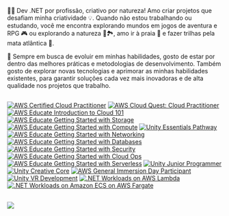 👨‍💻 Dev .NET por profissão, criativo por natureza! Amo criar projetos que desafiam minha criatividade 💡. Quando não estou trabalhando ou estudando, você me encontra explorando mundos em jogos de aventura e RPG 🎮 ou explorando a natureza 🌴🏞️, amo ir à praia 🌊 e fazer trilhas pela mata atlântica 🌿.

🔎 Sempre em busca de evoluir em minhas habilidades, gosto de estar por dentro das melhores práticas e metodologias de desenvolvimento. Também gosto de explorar novas tecnologias e aprimorar as minhas habilidades existentes, para garantir soluções cada vez mais inovadoras e de alta qualidade nos projetos que trabalho.

##

<!--START_SECTION:badges-->
[![AWS Certified Cloud Practitioner](https://images.credly.com/size/110x110/images/00634f82-b07f-4bbd-a6bb-53de397fc3a6/image.png)](http://www.credly.com/badges/d6a72e5b-241b-4c19-af65-30ec9c78c258 "AWS Certified Cloud Practitioner")
[![AWS Cloud Quest: Cloud Practitioner](https://images.credly.com/size/110x110/images/2784d0d8-327c-406f-971e-9f0e15097003/image.png)](http://www.credly.com/badges/ae53f3cb-fb84-4088-9f70-b9e023a497ab "AWS Cloud Quest: Cloud Practitioner")
[![AWS Educate Introduction to Cloud 101](https://images.credly.com/size/110x110/images/8d67bbf4-128b-4141-b5f1-1bc61bbfbaa6/image.png)](http://www.credly.com/badges/d5d87bbf-b76b-46f1-a1ed-dd3126e452f3 "AWS Educate Introduction to Cloud 101")
[![AWS Educate Getting Started with Storage](https://images.credly.com/size/110x110/images/5bf37709-4b69-4cdc-9edc-af7b3370d427/image.png)](http://www.credly.com/badges/86607c05-5453-4b01-a197-fc05fe1a09dc "AWS Educate Getting Started with Storage")
[![AWS Educate Getting Started with Compute](https://images.credly.com/size/110x110/images/9358115e-ead7-47c2-91e2-165b6a650a1b/image.png)](http://www.credly.com/badges/a97bfecc-e97e-44f9-b336-1d31ff065adf "AWS Educate Getting Started with Compute")
[![Unity Essentials Pathway](https://images.credly.com/size/110x110/images/2ebece18-451f-4f69-868a-9b5edac57567/image.png)](http://www.credly.com/badges/ebef9854-7d1a-41a6-a901-5c193b0f5e25 "Unity Essentials Pathway")
[![AWS Educate Getting Started with Networking](https://images.credly.com/size/110x110/images/979e42e2-1d32-4d21-97ea-53d991ea50fb/image.png)](http://www.credly.com/badges/56217d22-1307-403c-bd24-73b7788c1913 "AWS Educate Getting Started with Networking")
[![AWS Educate Getting Started with Databases](https://images.credly.com/size/110x110/images/6f135924-7645-4bd2-ab68-3bc0b49c7e27/image.png)](http://www.credly.com/badges/8e1b531d-f3bf-47bc-a6a8-8cb44874ced1 "AWS Educate Getting Started with Databases")
[![AWS Educate Getting Started with Security](https://images.credly.com/size/110x110/images/80845928-d1f8-4549-ae9d-27676fba897e/image.png)](http://www.credly.com/badges/0448b05a-9338-432f-a3b7-a977bc3f7766 "AWS Educate Getting Started with Security")
[![AWS Educate Getting Started with Cloud Ops](https://images.credly.com/size/110x110/images/01c3b0d4-a225-483b-a762-460473658c1a/image.png)](http://www.credly.com/badges/f3eff8bd-1e8c-4d66-b1f7-38b998cca420 "AWS Educate Getting Started with Cloud Ops")
[![AWS Educate Getting Started with Serverless](https://images.credly.com/size/110x110/images/629a2bb9-14a6-47b3-b17e-f1056b1404d0/image.png)](http://www.credly.com/badges/85e97b14-c1e5-4064-a7f3-07097fffe271 "AWS Educate Getting Started with Serverless")
[![Unity Junior Programmer](https://images.credly.com/size/110x110/images/03d1c2f6-6182-49bd-b5af-2ef6d28b5383/image.png)](http://www.credly.com/badges/dd2d5c67-39e7-44be-bc62-595697786865 "Unity Junior Programmer")
[![Unity Creative Core](https://images.credly.com/size/110x110/images/24c48b7e-6c7b-4763-91e7-379565ba4e42/image.png)](http://www.credly.com/badges/57552fe8-4349-40ee-8d80-3b904e72fa08 "Unity Creative Core")
[![AWS General Immersion Day Participant](https://images.credly.com/size/110x110/images/52fa067b-fd7b-4083-bd36-b554cd134773/image.png)](http://www.credly.com/badges/b636f4f5-91c0-419a-96c2-085ae106bd5a "AWS General Immersion Day Participant")
[![Unity VR Development](https://images.credly.com/size/110x110/images/e0d9d005-83fd-404d-816e-9957220f2316/image.png)](http://www.credly.com/badges/7532a1d0-97b0-4e89-b568-e9f022aa1465 "Unity VR Development")
[![.NET Workloads on AWS Lambda](https://images.credly.com/size/110x110/images/221e7d7f-bceb-422e-8c31-436ecbcda614/image.png)](http://www.credly.com/badges/f2b55148-9c5f-4766-99d0-c5975569d20c ".NET Workloads on AWS Lambda")
[![.NET Workloads on Amazon ECS on AWS Fargate](https://images.credly.com/size/110x110/images/7e5e1967-439e-48e5-a913-625c712b2dc5/image.png)](http://www.credly.com/badges/3fe9ebcd-7ed3-484c-9263-285a96f51556 ".NET Workloads on Amazon ECS on AWS Fargate")
<!--END_SECTION:badges-->
## 
<div>
  <img src="https://github-readme-stats.vercel.app/api/top-langs/?username=vitormartins1&layout=compact&langs_count=14&hide=xslt,php,html,css,scss,shell,smalltalk"/> <!-- c%2B%2B -->
</div>
